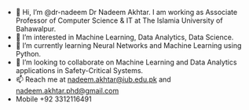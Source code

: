 - 👋 Hi, I’m @dr-nadeem Dr Nadeem Akhtar. I am working as Associate Professor of Computer Science & IT at The Islamia University of Bahawalpur.
- 👀 I’m interested in Machine Learning, Data Analytics, Data Science.
- 🌱 I’m currently learning Neural Networks and Machine Learning using Python.
- 💞️ I’m looking to collaborate on Machine Learning and Data Analytics applications in Safety-Critical Systems.
- 📫 Reach me at nadeem.akhtar@iub.edu.pk and nadeem.akhtar.phd@gmail.com
- Mobile +92 3312116491

<!---
dr-nadeem/dr-nadeem is a ✨ special ✨ repository because its `README.md` (this file) appears on your GitHub profile.
You can click the Preview link to take a look at your changes.
--->
